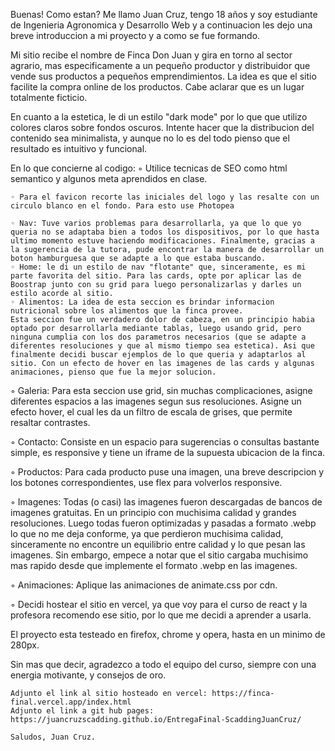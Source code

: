 Buenas! Como estan? Me llamo Juan Cruz, tengo 18 años y soy estudiante de Ingenieria Agronomica y Desarrollo Web y a continuacion les dejo una breve introduccion a mi proyecto y a como se fue formando.

  Mi sitio recibe el nombre de Finca Don Juan y gira en torno al sector agrario, mas especificamente a un pequeño productor y distribuidor que vende sus productos a pequeños emprendimientos. La idea es que el sitio facilite la compra online de los productos. Cabe aclarar que es un lugar totalmente ficticio.

 En cuanto a la estetica, le di un estilo "dark mode" por lo que que utilizo colores claros sobre fondos oscuros. Intente hacer que la distribucion del contenido sea minimalista, y aunque no lo es del todo pienso que el resultado es intuitivo y funcional.

  En lo que concierne al codigo: 
    ◦ Utilice tecnicas de SEO como html semantico y algunos meta aprendidos en clase.
    
    ◦ Para el favicon recorte las iniciales del logo y las resalte con un circulo blanco en el fondo. Para esto use Photopea
    
    ◦ Nav: Tuve varios problemas para desarrollarla, ya que lo que yo queria no se adaptaba bien a todos los dispositivos, por lo que hasta ultimo momento estuve haciendo modificaciones. Finalmente, gracias a la sugerencia de la tutora, pude encontrar la manera de desarrollar un boton hamburguesa que se adapte a lo que estaba buscando.
    ◦ Home: le di un estilo de nav "flotante" que, sinceramente, es mi parte favorita del sitio. Para las cards, opte por aplicar las de Boostrap junto con su grid para luego personalizarlas y darles un estilo acorde al sitio.
    ◦ Alimentos: La idea de esta seccion es brindar informacion nutricional sobre los alimentos que la finca provee.
    Esta seccion fue un verdadero dolor de cabeza, en un principio habia optado por desarrollarla mediante tablas, luego usando grid, pero ninguna cumplia con los dos parametros necesarios (que se adapte a diferentes resoluciones y que al mismo tiempo sea estetica). Asi que finalmente decidi buscar ejemplos de lo que queria y adaptarlos al sitio. Con un efecto de hover en las imagenes de las cards y algunas animaciones, pienso que fue la mejor solucion.
 
  ◦ Galeria: Para esta seccion use grid, sin muchas complicaciones, asigne diferentes espacios a las imagenes segun sus resoluciones. Asigne un efecto hover, el cual les da un filtro de escala de grises, que permite resaltar contrastes.
  
   ◦ Contacto: Consiste en un espacio para sugerencias o consultas bastante simple, es responsive y tiene un iframe de la supuesta ubicacion de la finca.
   
   ◦ Productos: Para cada producto puse una imagen, una breve descripcion y los botones correspondientes, use flex para volverlos responsive.
   
   ◦ Imagenes: Todas (o casi) las imagenes fueron descargadas de bancos de imagenes gratuitas. En un principio con muchisima calidad y grandes resoluciones. Luego todas fueron optimizadas y pasadas a formato .webp lo que no me deja conforme, ya que perdieron muchisima calidad, sinceramente no encontre un equilibrio entre calidad y lo que pesan las imagenes. Sin embargo, empece a notar que el sitio cargaba muchisimo mas rapido desde que implemente el formato .webp en las imagenes.
   
   ◦ Animaciones: Aplique las animaciones de animate.css por cdn.
    
   ◦ Decidi hostear el sitio en vercel, ya que voy para el curso de react y la profesora recomendo ese sitio, por lo que me decidi a aprender a usarla.
   
   
   El proyecto esta testeado en firefox, chrome y opera, hasta en un minimo de 280px.
   
   Sin mas que decir, agradezco a todo el equipo del curso, siempre con una energia motivante, y consejos de oro.
    
    Adjunto el link al sitio hosteado en vercel: https://finca-final.vercel.app/index.html
    Adjunto el link a git hub pages: https://juancruzscadding.github.io/EntregaFinal-ScaddingJuanCruz/
    
    Saludos, Juan Cruz.
    
